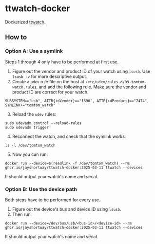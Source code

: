 # ttwatch-docker
Dockerized [ttwatch](https://github.com/ryanbinns/ttwatch).

## How to

### Option A: Use a symlink
Steps 1 through 4 only have to be performed at first use.
1. Figure out the vendor and product ID of your watch using `lsusb`. Use `lsusb -v` for more descriptive output.
2. Create a `udev` rule file on the host at `/etc/udev/rules.d/99-tomtom-watch.rules`, and add the following rule. Make sure the vendor and product ID are correct for your watch.
```shell
SUBSYSTEM=="usb", ATTR{idVendor}=="1390", ATTR{idProduct}=="7474", SYMLINK+="tomtom_watch"
```
3. Reload the `udev` rules:
```shell
sudo udevadm control --reload-rules
sudo udevadm trigger
```
4. Reconnect the watch, and check that the symlink works:
```shell
ls -l /dev/tomtom_watch
```
5. Now you can run:

```shell
docker run --device=$(readlink -f /dev/tomtom_watch) --rm ghcr.io/jayshortway/ttwatch-docker:2025-03-11 ttwatch --devices
```

It should output your watch's name and serial.

### Option B: Use the device path
Both steps have to be performed for every use.
1. Figure out the device's bus and device ID using `lsusb`. 
2. Then run:

```shell
docker run --device=/dev/bus/usb/<bus-id>/<device-id> --rm ghcr.io/jayshortway/ttwatch-docker:2025-03-11 ttwatch --devices
```

It should output your watch's name and serial.
